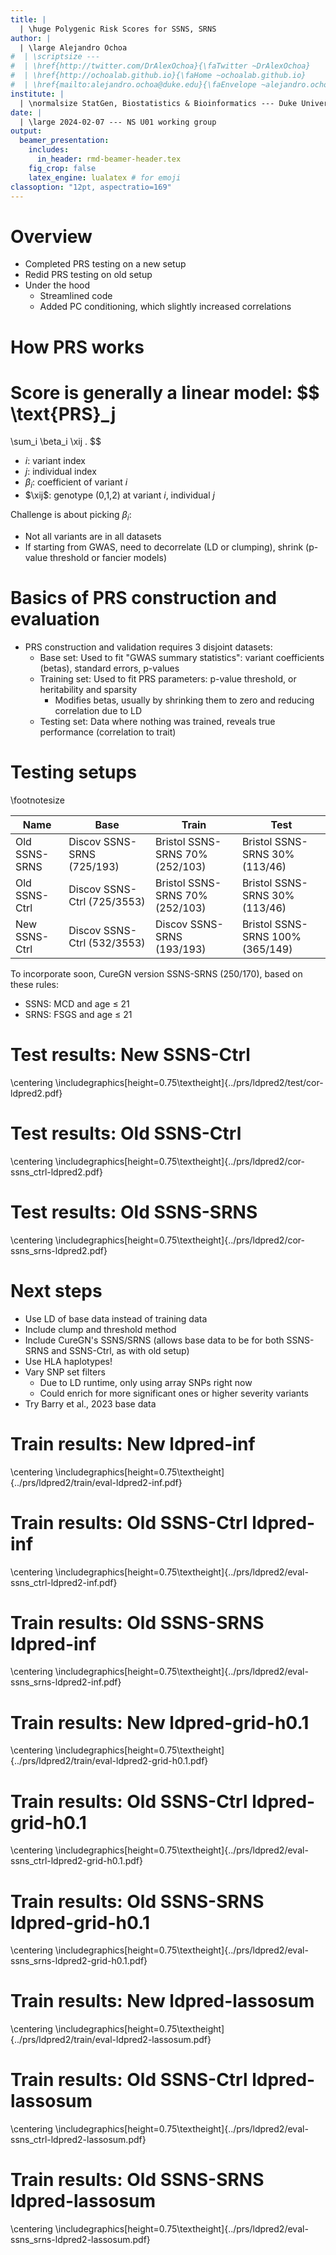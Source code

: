 ```yaml
---
title: |
  | \huge Polygenic Risk Scores for SSNS, SRNS
author: |
  | \large Alejandro Ochoa
#  | \scriptsize ---
#  | \href{http://twitter.com/DrAlexOchoa}{\faTwitter ~DrAlexOchoa}
#  | \href{http://ochoalab.github.io}{\faHome ~ochoalab.github.io}
#  | \href{mailto:alejandro.ochoa@duke.edu}{\faEnvelope ~alejandro.ochoa@duke.edu}
institute: |
  | \normalsize StatGen, Biostatistics & Bioinformatics --- Duke University
date: |
  | \large 2024-02-07 --- NS U01 working group
output: 
  beamer_presentation:
    includes:
      in_header: rmd-beamer-header.tex
    fig_crop: false
    latex_engine: lualatex # for emoji
classoption: "12pt, aspectratio=169"
---
```


# Overview

- Completed PRS testing on a new setup
- Redid PRS testing on old setup
- Under the hood
  - Streamlined code
  - Added PC conditioning, which slightly increased correlations

# How PRS works

Score is generally a linear model:
$$
\text{PRS}_j 
= 
\sum_i \beta_i \xij
.
$$

- $i$: variant index
- $j$: individual index
- $\beta_i$: coefficient of variant $i$
- $\xij$: genotype (0,1,2) at variant $i$, individual $j$

Challenge is about picking $\beta_i$:

- Not all variants are in all datasets
- If starting from GWAS, need to decorrelate (LD or clumping), shrink (p-value threshold or fancier models)

# Basics of PRS construction and evaluation

- PRS construction and validation requires 3 disjoint datasets: 
  - Base set: Used to fit "GWAS summary statistics": variant coefficients (betas), standard errors, p-values
  - Training set: Used to fit PRS parameters: p-value threshold, or heritability and sparsity
    - Modifies betas, usually by shrinking them to zero and reducing correlation due to LD
  - Testing set: Data where nothing was trained, reveals true performance (correlation to trait)

# Testing setups

\footnotesize

| Name          | Base                        | Train                           | Test                             |
|---------------|-----------------------------|---------------------------------|----------------------------------|
| Old SSNS-SRNS | Discov SSNS-SRNS (725/193)  | Bristol SSNS-SRNS 70% (252/103) | Bristol SSNS-SRNS 30% (113/46)   |
| Old SSNS-Ctrl | Discov SSNS-Ctrl (725/3553) | Bristol SSNS-SRNS 70% (252/103) | Bristol SSNS-SRNS 30% (113/46)   |
| New SSNS-Ctrl | Discov SSNS-Ctrl (532/3553) | Discov SSNS-SRNS (193/193)      | Bristol SSNS-SRNS 100% (365/149) |

To incorporate soon, CureGN version SSNS-SRNS (250/170), based on these rules:

- SSNS: MCD and age $\le$ 21
- SRNS: FSGS and age $\le$ 21

# Test results: New SSNS-Ctrl

\centering
\includegraphics[height=0.75\textheight]{../prs/ldpred2/test/cor-ldpred2.pdf}

# Test results: Old SSNS-Ctrl

\centering
\includegraphics[height=0.75\textheight]{../prs/ldpred2/cor-ssns_ctrl-ldpred2.pdf}

# Test results: Old SSNS-SRNS

\centering
\includegraphics[height=0.75\textheight]{../prs/ldpred2/cor-ssns_srns-ldpred2.pdf}

# Next steps

- Use LD of base data instead of training data
- Include clump and threshold method
- Include CureGN's SSNS/SRNS (allows base data to be for both SSNS-SRNS and SSNS-Ctrl, as with old setup)
- Use HLA haplotypes!
- Vary SNP set filters
  - Due to LD runtime, only using array SNPs right now
  - Could enrich for more significant ones or higher severity variants
- Try Barry et al., 2023 base data

# Train results: New ldpred-inf

\centering
\includegraphics[height=0.75\textheight]{../prs/ldpred2/train/eval-ldpred2-inf.pdf}

# Train results: Old SSNS-Ctrl ldpred-inf

\centering
\includegraphics[height=0.75\textheight]{../prs/ldpred2/eval-ssns_ctrl-ldpred2-inf.pdf}

# Train results: Old SSNS-SRNS ldpred-inf

\centering
\includegraphics[height=0.75\textheight]{../prs/ldpred2/eval-ssns_srns-ldpred2-inf.pdf}

# Train results: New ldpred-grid-h0.1

\centering
\includegraphics[height=0.75\textheight]{../prs/ldpred2/train/eval-ldpred2-grid-h0.1.pdf}

# Train results: Old SSNS-Ctrl ldpred-grid-h0.1

\centering
\includegraphics[height=0.75\textheight]{../prs/ldpred2/eval-ssns_ctrl-ldpred2-grid-h0.1.pdf}

# Train results: Old SSNS-SRNS ldpred-grid-h0.1

\centering
\includegraphics[height=0.75\textheight]{../prs/ldpred2/eval-ssns_srns-ldpred2-grid-h0.1.pdf}

# Train results: New ldpred-lassosum

\centering
\includegraphics[height=0.75\textheight]{../prs/ldpred2/train/eval-ldpred2-lassosum.pdf}

# Train results: Old SSNS-Ctrl ldpred-lassosum

\centering
\includegraphics[height=0.75\textheight]{../prs/ldpred2/eval-ssns_ctrl-ldpred2-lassosum.pdf}

# Train results: Old SSNS-SRNS ldpred-lassosum

\centering
\includegraphics[height=0.75\textheight]{../prs/ldpred2/eval-ssns_srns-ldpred2-lassosum.pdf}
